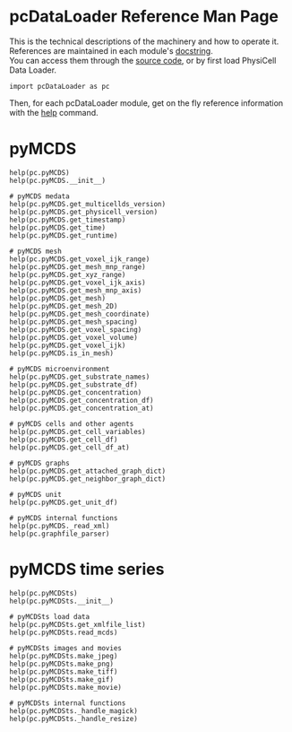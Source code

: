 # pcDataLoader Reference Man Page

This is the technical descriptions of the machinery and how to operate it.\
References are maintained in each module's [docstring](https://en.wikipedia.org/wiki/Docstring).\
You can access them through the [source code](https://github.com/elmbeech/pcDataLoader/tree/master/pcDataLoader), or by first load PhysiCell Data Loader.

```python3
import pcDataLoader as pc
```

Then, for each pcDataLoader module, get on the fly reference information with the [help](https://en.wikipedia.org/wiki/Help!) command.

# pyMCDS
```
help(pc.pyMCDS)
help(pc.pyMCDS.__init__)

# pyMCDS medata
help(pc.pyMCDS.get_multicellds_version)
help(pc.pyMCDS.get_physicell_version)
help(pc.pyMCDS.get_timestamp)
help(pc.pyMCDS.get_time)
help(pc.pyMCDS.get_runtime)

# pyMCDS mesh
help(pc.pyMCDS.get_voxel_ijk_range)
help(pc.pyMCDS.get_mesh_mnp_range)
help(pc.pyMCDS.get_xyz_range)
help(pc.pyMCDS.get_voxel_ijk_axis)
help(pc.pyMCDS.get_mesh_mnp_axis)
help(pc.pyMCDS.get_mesh)
help(pc.pyMCDS.get_mesh_2D)
help(pc.pyMCDS.get_mesh_coordinate)
help(pc.pyMCDS.get_mesh_spacing)
help(pc.pyMCDS.get_voxel_spacing)
help(pc.pyMCDS.get_voxel_volume)
help(pc.pyMCDS.get_voxel_ijk)
help(pc.pyMCDS.is_in_mesh)

# pyMCDS microenvironment
help(pc.pyMCDS.get_substrate_names)
help(pc.pyMCDS.get_substrate_df)
help(pc.pyMCDS.get_concentration)
help(pc.pyMCDS.get_concentration_df)
help(pc.pyMCDS.get_concentration_at)

# pyMCDS cells and other agents
help(pc.pyMCDS.get_cell_variables)
help(pc.pyMCDS.get_cell_df)
help(pc.pyMCDS.get_cell_df_at)

# pyMCDS graphs
help(pc.pyMCDS.get_attached_graph_dict)
help(pc.pyMCDS.get_neighbor_graph_dict)

# pyMCDS unit
help(pc.pyMCDS.get_unit_df)

# pyMCDS internal functions
help(pc.pyMCDS._read_xml)
help(pc.graphfile_parser)
```

# pyMCDS time series
```
help(pc.pyMCDSts)
help(pc.pyMCDSts.__init__)

# pyMCDSts load data
help(pc.pyMCDSts.get_xmlfile_list)
help(pc.pyMCDSts.read_mcds)

# pyMCDSts images and movies
help(pc.pyMCDSts.make_jpeg)
help(pc.pyMCDSts.make_png)
help(pc.pyMCDSts.make_tiff)
help(pc.pyMCDSts.make_gif)
help(pc.pyMCDSts.make_movie)

# pyMCDSts internal functions
help(pc.pyMCDSts._handle_magick)
help(pc.pyMCDSts._handle_resize)
```

